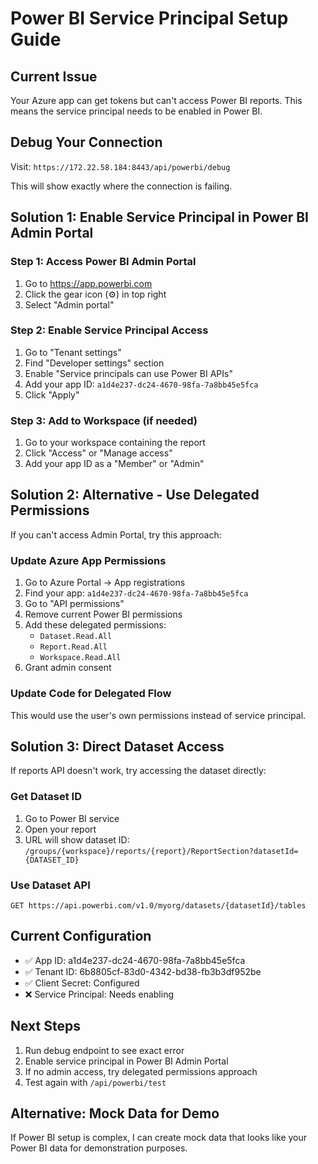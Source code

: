 # Power BI Service Principal Setup Guide

## Current Issue
Your Azure app can get tokens but can't access Power BI reports. This means the service principal needs to be enabled in Power BI.

## Debug Your Connection
Visit: `https://172.22.58.184:8443/api/powerbi/debug`

This will show exactly where the connection is failing.

## Solution 1: Enable Service Principal in Power BI Admin Portal

### Step 1: Access Power BI Admin Portal
1. Go to https://app.powerbi.com
2. Click the gear icon (⚙️) in top right
3. Select "Admin portal"

### Step 2: Enable Service Principal Access
1. Go to "Tenant settings"
2. Find "Developer settings" section
3. Enable "Service principals can use Power BI APIs"
4. Add your app ID: `a1d4e237-dc24-4670-98fa-7a8bb45e5fca`
5. Click "Apply"

### Step 3: Add to Workspace (if needed)
1. Go to your workspace containing the report
2. Click "Access" or "Manage access"
3. Add your app ID as a "Member" or "Admin"

## Solution 2: Alternative - Use Delegated Permissions

If you can't access Admin Portal, try this approach:

### Update Azure App Permissions
1. Go to Azure Portal → App registrations
2. Find your app: `a1d4e237-dc24-4670-98fa-7a8bb45e5fca`
3. Go to "API permissions"
4. Remove current Power BI permissions
5. Add these delegated permissions:
   - `Dataset.Read.All`
   - `Report.Read.All`
   - `Workspace.Read.All`
6. Grant admin consent

### Update Code for Delegated Flow
This would use the user's own permissions instead of service principal.

## Solution 3: Direct Dataset Access

If reports API doesn't work, try accessing the dataset directly:

### Get Dataset ID
1. Go to Power BI service
2. Open your report
3. URL will show dataset ID: `/groups/{workspace}/reports/{report}/ReportSection?datasetId={DATASET_ID}`

### Use Dataset API
```
GET https://api.powerbi.com/v1.0/myorg/datasets/{datasetId}/tables
```

## Current Configuration
- ✅ App ID: a1d4e237-dc24-4670-98fa-7a8bb45e5fca
- ✅ Tenant ID: 6b8805cf-83d0-4342-bd38-fb3b3df952be
- ✅ Client Secret: Configured
- ❌ Service Principal: Needs enabling

## Next Steps
1. Run debug endpoint to see exact error
2. Enable service principal in Power BI Admin Portal
3. If no admin access, try delegated permissions approach
4. Test again with `/api/powerbi/test`

## Alternative: Mock Data for Demo
If Power BI setup is complex, I can create mock data that looks like your Power BI data for demonstration purposes.
